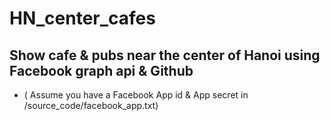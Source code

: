 # HN_center_cafes
## Show cafe &amp; pubs near the center of Hanoi using Facebook graph api & Github
+ ( Assume you have a Facebook App id & App secret in /source_code/facebook_app.txt)
